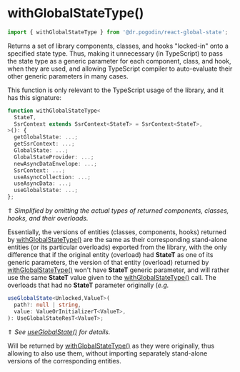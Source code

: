 # withGlobalStateType()
```ts
import { withGlobalStateType } from '@dr.pogodin/react-global-state';
```
Returns a set of library components, classes,
and hooks "locked-in" onto a specified state type. Thus, making it unnecessary
(in TypeScript) to pass the state type as a generic parameter for each component,
class, and hook, when they are used, and allowing TypeScript compiler to
auto-evaluate their other generic parameters in many cases.

This function is only relevant to the TypeScript usage of the library, and it
has this signature:

```ts
function withGlobalStateType<
  StateT,
  SsrContext extends SsrContext<StateT> = SsrContext<StateT>,
>(): {
  getGlobalState: ...;
  getSsrContext: ...;
  GlobalState: ...;
  GlobalStateProvider: ...;
  newAsyncDataEnvelope: ...;
  SsrContext: ...;
  useAsyncCollection: ...;
  useAsyncData: ...;
  useGlobalState: ...;
};
```
&uArr; _Simplified by omitting the actual types of returned components,
classes, hooks, and their overloads._

Essentially, the versions of entities (classes, components, hooks) returned
by [withGlobalStateType()] are the same as their corresponding stand-alone
entities (or its particular overloads) exported from the library, with the only
difference that if the original entity (overload) had **StateT** as one of its
generic parameters, the version of that entity (overload) returned by
[withGlobalStateType()] won't have **StateT** generic parameter, and will rather
use the same **StateT** value given to the [withGlobalStateType()] call.
The overloads that had no **StateT** parameter originally
(_e.g._

```ts
useGlobalState<Unlocked,ValueT>(
  path?: null | string,
  value: ValueOrInitializerT<ValueT>,
): UseGlobalStateResT<ValueT>;
```
&uArr; _See [useGlobalState()] for details._

Will be returned by [withGlobalStateType()] as they were originally,
thus allowing to also use them, without importing separately stand-alone
versions of the corresponding entities.

[useGlobalState()]: /docs/api/hooks/useglobalstate
[withGlobalStateType()]: #

